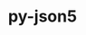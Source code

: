 ---
title: "py-json5"
layout: cache
categories: [package, develop]
meta: {"compilers": ["none"], "num_specs": 52, "num_specs_by_stack": {"data-vis-sdk": 18, "e4s-neoverse-v2": 17, "root": 52}, "oss": ["ubuntu20.04", "ubuntu22.04"], "platforms": ["linux"], "stacks": ["data-vis-sdk", "e4s-neoverse-v2", "root"], "targets": ["neoverse_v2", "x86_64_v3"], "versions": ["0.9.14"]}
spec_details: [{"compiler": "none", "hash": "25phy6faqsjp2aeq6f4srva2wgsrd5wd", "os": "ubuntu20.04", "platform": "linux", "size": "-", "stacks": ["data-vis-sdk", "root"], "target": "x86_64_v3", "variants": ["build_system=python_pip"], "versions": ["0.9.14"]}, {"compiler": "none", "hash": "2dtyimatgdopf3jtyxxuv7v7rcottq4t", "os": "ubuntu22.04", "platform": "linux", "size": "-", "stacks": ["e4s-neoverse-v2", "root"], "target": "neoverse_v2", "variants": ["build_system=python_pip"], "versions": ["0.9.14"]}, {"compiler": "none", "hash": "2v47dttrj5znmbgty6ppuwuxrbjapjzr", "os": "ubuntu20.04", "platform": "linux", "size": "-", "stacks": ["data-vis-sdk", "root"], "target": "x86_64_v3", "variants": ["build_system=python_pip"], "versions": ["0.9.14"]}, {"compiler": "none", "hash": "3fd5pa6hjjpin6mjm23wtdevln6ljizi", "os": "ubuntu22.04", "platform": "linux", "size": "-", "stacks": ["e4s-neoverse-v2", "root"], "target": "neoverse_v2", "variants": ["build_system=python_pip"], "versions": ["0.9.14"]}, {"compiler": "none", "hash": "3mqggyqju73v3lksj4wuhsn4glueru5d", "os": "ubuntu22.04", "platform": "linux", "size": "-", "stacks": ["e4s-neoverse-v2", "root"], "target": "neoverse_v2", "variants": ["build_system=python_pip"], "versions": ["0.9.14"]}, {"compiler": "none", "hash": "4a4zmbpzpbdzkqwidvn67bri35vu4d56", "os": "ubuntu22.04", "platform": "linux", "size": "-", "stacks": ["root"], "target": "x86_64_v3", "variants": ["build_system=python_pip"], "versions": ["0.9.14"]}, {"compiler": "none", "hash": "4sqc6qcgit4j5miavf4hottn3qewqhx4", "os": "ubuntu22.04", "platform": "linux", "size": "-", "stacks": ["root"], "target": "x86_64_v3", "variants": ["build_system=python_pip"], "versions": ["0.9.14"]}, {"compiler": "none", "hash": "53brczoye5k22l3r3helc36pt7njxyzg", "os": "ubuntu22.04", "platform": "linux", "size": "-", "stacks": ["root"], "target": "x86_64_v3", "variants": ["build_system=python_pip"], "versions": ["0.9.14"]}, {"compiler": "none", "hash": "5pq4beexzaeox2pum23ql7yapc6nu2yv", "os": "ubuntu20.04", "platform": "linux", "size": "-", "stacks": ["data-vis-sdk", "root"], "target": "x86_64_v3", "variants": ["build_system=python_pip"], "versions": ["0.9.14"]}, {"compiler": "none", "hash": "6dibgn6nu43uw3cx2tvsbmb3qifajw2a", "os": "ubuntu20.04", "platform": "linux", "size": "-", "stacks": ["data-vis-sdk", "root"], "target": "x86_64_v3", "variants": ["build_system=python_pip"], "versions": ["0.9.14"]}, {"compiler": "none", "hash": "6lxuwl5fgfy6bnnm4jv34yhmgie26zit", "os": "ubuntu20.04", "platform": "linux", "size": "-", "stacks": ["data-vis-sdk", "root"], "target": "x86_64_v3", "variants": ["build_system=python_pip"], "versions": ["0.9.14"]}, {"compiler": "none", "hash": "76vo2qg5k3jr5xhbluthftk3iyce6lpd", "os": "ubuntu22.04", "platform": "linux", "size": "-", "stacks": ["root"], "target": "x86_64_v3", "variants": ["build_system=python_pip"], "versions": ["0.9.14"]}, {"compiler": "none", "hash": "7sq7fy3eqgtdkbrsrqfeqrmwddvljdrp", "os": "ubuntu22.04", "platform": "linux", "size": "-", "stacks": ["e4s-neoverse-v2", "root"], "target": "neoverse_v2", "variants": ["build_system=python_pip"], "versions": ["0.9.14"]}, {"compiler": "none", "hash": "aupgb64ynjbaxetalgnb32mn5x2lbonx", "os": "ubuntu22.04", "platform": "linux", "size": "-", "stacks": ["e4s-neoverse-v2", "root"], "target": "neoverse_v2", "variants": ["build_system=python_pip"], "versions": ["0.9.14"]}, {"compiler": "none", "hash": "b7lkz2uozsyvfwe47mvkwldxklfmxzap", "os": "ubuntu20.04", "platform": "linux", "size": "-", "stacks": ["data-vis-sdk", "root"], "target": "x86_64_v3", "variants": ["build_system=python_pip"], "versions": ["0.9.14"]}, {"compiler": "none", "hash": "ckhmoi6qggdxcd7wbkarputcrmpmpasb", "os": "ubuntu22.04", "platform": "linux", "size": "-", "stacks": ["e4s-neoverse-v2", "root"], "target": "neoverse_v2", "variants": ["build_system=python_pip"], "versions": ["0.9.14"]}, {"compiler": "none", "hash": "egi4zhyybkpivnfyoajiwwhesey66fyf", "os": "ubuntu22.04", "platform": "linux", "size": "-", "stacks": ["root"], "target": "x86_64_v3", "variants": ["build_system=python_pip"], "versions": ["0.9.14"]}, {"compiler": "none", "hash": "gdufcrnhulp32bnqtnmwtsslqlefwala", "os": "ubuntu22.04", "platform": "linux", "size": "-", "stacks": ["e4s-neoverse-v2", "root"], "target": "neoverse_v2", "variants": ["build_system=python_pip"], "versions": ["0.9.14"]}, {"compiler": "none", "hash": "gi3cmhtuwl2qe55t5runxptf3lhkfhim", "os": "ubuntu22.04", "platform": "linux", "size": "-", "stacks": ["e4s-neoverse-v2", "root"], "target": "neoverse_v2", "variants": ["build_system=python_pip"], "versions": ["0.9.14"]}, {"compiler": "none", "hash": "gkhdvkrz6jkblhqqwpqrv6om2oypvwtu", "os": "ubuntu20.04", "platform": "linux", "size": "-", "stacks": ["data-vis-sdk", "root"], "target": "x86_64_v3", "variants": ["build_system=python_pip"], "versions": ["0.9.14"]}, {"compiler": "none", "hash": "hbm35bkbr63rnfv3ujyenbepo3n2rgpg", "os": "ubuntu22.04", "platform": "linux", "size": "-", "stacks": ["root"], "target": "x86_64_v3", "variants": ["build_system=python_pip"], "versions": ["0.9.14"]}, {"compiler": "none", "hash": "hfoiidfldiltkotyddi5pgw3fdw37xkt", "os": "ubuntu22.04", "platform": "linux", "size": "-", "stacks": ["e4s-neoverse-v2", "root"], "target": "neoverse_v2", "variants": ["build_system=python_pip"], "versions": ["0.9.14"]}, {"compiler": "none", "hash": "hmsea4svoeef3q3aydctzrrew3fqcpf5", "os": "ubuntu22.04", "platform": "linux", "size": "-", "stacks": ["root"], "target": "x86_64_v3", "variants": ["build_system=python_pip"], "versions": ["0.9.14"]}, {"compiler": "none", "hash": "hw67x2whytgpgl5s4hvgqh5j6dcrbnah", "os": "ubuntu20.04", "platform": "linux", "size": "-", "stacks": ["data-vis-sdk", "root"], "target": "x86_64_v3", "variants": ["build_system=python_pip"], "versions": ["0.9.14"]}, {"compiler": "none", "hash": "ieikrdvckmunlb4lzsh5tg5ytd6dluqj", "os": "ubuntu22.04", "platform": "linux", "size": "-", "stacks": ["root"], "target": "x86_64_v3", "variants": ["build_system=python_pip"], "versions": ["0.9.14"]}, {"compiler": "none", "hash": "kkk4mfgtjak2sq2ewc62ntxz3oou6zjl", "os": "ubuntu22.04", "platform": "linux", "size": "-", "stacks": ["e4s-neoverse-v2", "root"], "target": "neoverse_v2", "variants": ["build_system=python_pip"], "versions": ["0.9.14"]}, {"compiler": "none", "hash": "lbxj7appqsoxgly4skteyitrkyqu5agg", "os": "ubuntu22.04", "platform": "linux", "size": "-", "stacks": ["root"], "target": "x86_64_v3", "variants": ["build_system=python_pip"], "versions": ["0.9.14"]}, {"compiler": "none", "hash": "ljdr3kzkdibzkwbvsbn4upyhefeo7pex", "os": "ubuntu20.04", "platform": "linux", "size": "-", "stacks": ["data-vis-sdk", "root"], "target": "x86_64_v3", "variants": ["build_system=python_pip"], "versions": ["0.9.14"]}, {"compiler": "none", "hash": "micztgb3pizfgfffxsivgozfgwxjuazx", "os": "ubuntu20.04", "platform": "linux", "size": "-", "stacks": ["data-vis-sdk", "root"], "target": "x86_64_v3", "variants": ["build_system=python_pip"], "versions": ["0.9.14"]}, {"compiler": "none", "hash": "mlk23uq6qrodbrlva3elrax3taspgptc", "os": "ubuntu20.04", "platform": "linux", "size": "-", "stacks": ["data-vis-sdk", "root"], "target": "x86_64_v3", "variants": ["build_system=python_pip"], "versions": ["0.9.14"]}, {"compiler": "none", "hash": "mugumctnhmmqlop35zfxl5axntuxjtt6", "os": "ubuntu22.04", "platform": "linux", "size": "-", "stacks": ["root"], "target": "x86_64_v3", "variants": ["build_system=python_pip"], "versions": ["0.9.14"]}, {"compiler": "none", "hash": "n4s34uuzqs4o2qwm2yyhv3zqh3gwaagx", "os": "ubuntu22.04", "platform": "linux", "size": "-", "stacks": ["root"], "target": "x86_64_v3", "variants": ["build_system=python_pip"], "versions": ["0.9.14"]}, {"compiler": "none", "hash": "ovmpw44yiqlebgtnkhyka4spihzinc27", "os": "ubuntu22.04", "platform": "linux", "size": "-", "stacks": ["root"], "target": "x86_64_v3", "variants": ["build_system=python_pip"], "versions": ["0.9.14"]}, {"compiler": "none", "hash": "qngkpdea32efqjiknl2rrpt27z7ude4v", "os": "ubuntu20.04", "platform": "linux", "size": "-", "stacks": ["data-vis-sdk", "root"], "target": "x86_64_v3", "variants": ["build_system=python_pip"], "versions": ["0.9.14"]}, {"compiler": "none", "hash": "qxkb66pieqqm5cscqxu4zbap6agagugq", "os": "ubuntu20.04", "platform": "linux", "size": "-", "stacks": ["data-vis-sdk", "root"], "target": "x86_64_v3", "variants": ["build_system=python_pip"], "versions": ["0.9.14"]}, {"compiler": "none", "hash": "shrml36ronkfx6hto5sujlsybgglndi4", "os": "ubuntu22.04", "platform": "linux", "size": "-", "stacks": ["e4s-neoverse-v2", "root"], "target": "neoverse_v2", "variants": ["build_system=python_pip"], "versions": ["0.9.14"]}, {"compiler": "none", "hash": "swqmbuqka62karazv4gdjcmoiibbfhsi", "os": "ubuntu22.04", "platform": "linux", "size": "-", "stacks": ["root"], "target": "x86_64_v3", "variants": ["build_system=python_pip"], "versions": ["0.9.14"]}, {"compiler": "none", "hash": "tg66b2hejzl7iilsxdadlu7wjiwjkhqs", "os": "ubuntu20.04", "platform": "linux", "size": "-", "stacks": ["data-vis-sdk", "root"], "target": "x86_64_v3", "variants": ["build_system=python_pip"], "versions": ["0.9.14"]}, {"compiler": "none", "hash": "tgv552pyo724oovyq7zu7rc6wy4fgz33", "os": "ubuntu22.04", "platform": "linux", "size": "-", "stacks": ["e4s-neoverse-v2", "root"], "target": "neoverse_v2", "variants": ["build_system=python_pip"], "versions": ["0.9.14"]}, {"compiler": "none", "hash": "u2aigk4gba32gcsbbwo6rosjc2536uqi", "os": "ubuntu22.04", "platform": "linux", "size": "-", "stacks": ["e4s-neoverse-v2", "root"], "target": "neoverse_v2", "variants": ["build_system=python_pip"], "versions": ["0.9.14"]}, {"compiler": "none", "hash": "u7c5dpkmx2wnvsawl5vuz5n66mdvgpya", "os": "ubuntu22.04", "platform": "linux", "size": "-", "stacks": ["e4s-neoverse-v2", "root"], "target": "neoverse_v2", "variants": ["build_system=python_pip"], "versions": ["0.9.14"]}, {"compiler": "none", "hash": "ufhpuntazrlkcwsbkciukvlv6yefwpez", "os": "ubuntu20.04", "platform": "linux", "size": "-", "stacks": ["data-vis-sdk", "root"], "target": "x86_64_v3", "variants": ["build_system=python_pip"], "versions": ["0.9.14"]}, {"compiler": "none", "hash": "utu53zckgh5db5j3aeyqf35tvjvk7kif", "os": "ubuntu20.04", "platform": "linux", "size": "-", "stacks": ["data-vis-sdk", "root"], "target": "x86_64_v3", "variants": ["build_system=python_pip"], "versions": ["0.9.14"]}, {"compiler": "none", "hash": "v4kxwdbilna5ne36hqoh5fdapj34qmhb", "os": "ubuntu22.04", "platform": "linux", "size": "-", "stacks": ["root"], "target": "x86_64_v3", "variants": ["build_system=python_pip"], "versions": ["0.9.14"]}, {"compiler": "none", "hash": "vp6tqb5c3yxc7335mqa6moxigwqbassf", "os": "ubuntu22.04", "platform": "linux", "size": "-", "stacks": ["root"], "target": "x86_64_v3", "variants": ["build_system=python_pip"], "versions": ["0.9.14"]}, {"compiler": "none", "hash": "w4n24dfucodvv6tys4izt7rh76xfqdia", "os": "ubuntu22.04", "platform": "linux", "size": "-", "stacks": ["root"], "target": "x86_64_v3", "variants": ["build_system=python_pip"], "versions": ["0.9.14"]}, {"compiler": "none", "hash": "witqet5un5okxuvhgtwc3fvagero7qgt", "os": "ubuntu22.04", "platform": "linux", "size": "-", "stacks": ["e4s-neoverse-v2", "root"], "target": "neoverse_v2", "variants": ["build_system=python_pip"], "versions": ["0.9.14"]}, {"compiler": "none", "hash": "wlxxm7lgu5ezdcqfq4jjiastxwsjdage", "os": "ubuntu20.04", "platform": "linux", "size": "-", "stacks": ["data-vis-sdk", "root"], "target": "x86_64_v3", "variants": ["build_system=python_pip"], "versions": ["0.9.14"]}, {"compiler": "none", "hash": "xlcea5o734n3vv27uxlzxlwbr4yw6cix", "os": "ubuntu22.04", "platform": "linux", "size": "-", "stacks": ["root"], "target": "x86_64_v3", "variants": ["build_system=python_pip"], "versions": ["0.9.14"]}, {"compiler": "none", "hash": "xnk37fxzcxgq4jwetc4o5ebumwljhjp4", "os": "ubuntu22.04", "platform": "linux", "size": "-", "stacks": ["e4s-neoverse-v2", "root"], "target": "neoverse_v2", "variants": ["build_system=python_pip"], "versions": ["0.9.14"]}, {"compiler": "none", "hash": "xpdru27ooaqofmulrozhct56scbskyjw", "os": "ubuntu22.04", "platform": "linux", "size": "-", "stacks": ["e4s-neoverse-v2", "root"], "target": "neoverse_v2", "variants": ["build_system=python_pip"], "versions": ["0.9.14"]}, {"compiler": "none", "hash": "ycjh35iojlp74fg4xo6iynbufrr3zpnk", "os": "ubuntu20.04", "platform": "linux", "size": "-", "stacks": ["data-vis-sdk", "root"], "target": "x86_64_v3", "variants": ["build_system=python_pip"], "versions": ["0.9.14"]}]
---